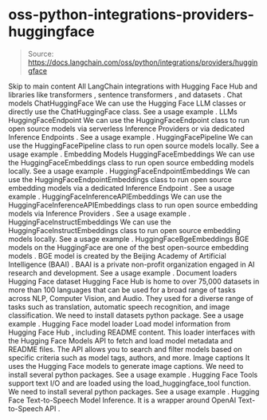 # oss-python-integrations-providers-huggingface

> Source: https://docs.langchain.com/oss/python/integrations/providers/huggingface

Skip to main content
All LangChain integrations with Hugging Face Hub and libraries like transformers , sentence transformers , and datasets .
Chat models
ChatHuggingFace
We can use the Hugging Face
LLM classes or directly use the ChatHuggingFace
class.
See a usage example .
LLMs
HuggingFaceEndpoint
We can use the HuggingFaceEndpoint
class to run open source models via serverless Inference Providers or via dedicated Inference Endpoints .
See a usage example .
HuggingFacePipeline
We can use the HuggingFacePipeline
class to run open source models locally.
See a usage example .
Embedding Models
HuggingFaceEmbeddings
We can use the HuggingFaceEmbeddings
class to run open source embedding models locally.
See a usage example .
HuggingFaceEndpointEmbeddings
We can use the HuggingFaceEndpointEmbeddings
class to run open source embedding models via a dedicated Inference Endpoint .
See a usage example .
HuggingFaceInferenceAPIEmbeddings
We can use the HuggingFaceInferenceAPIEmbeddings
class to run open source embedding models via Inference Providers .
See a usage example .
HuggingFaceInstructEmbeddings
We can use the HuggingFaceInstructEmbeddings
class to run open source embedding models locally.
See a usage example .
HuggingFaceBgeEmbeddings
BGE models on the HuggingFace are one of the best open-source embedding models .
BGE model is created by the Beijing Academy of Artificial Intelligence (BAAI) . BAAI
is a private non-profit organization engaged in AI research and development.
See a usage example .
Document loaders
Hugging Face dataset
Hugging Face Hub is home to over 75,000
datasets in more than 100 languages
that can be used for a broad range of tasks across NLP, Computer Vision, and Audio.
They used for a diverse range of tasks such as translation, automatic speech
recognition, and image classification.
We need to install datasets
python package.
See a usage example .
Hugging Face model loader
Load model information from Hugging Face Hub
, including README content.
This loader interfaces with the Hugging Face Models API
to fetch
and load model metadata and README files.
The API allows you to search and filter models based on
specific criteria such as model tags, authors, and more.
Image captions
It uses the Hugging Face models to generate image captions.
We need to install several python packages.
See a usage example .
Hugging Face Tools
support text I/O and are loaded using the load_huggingface_tool
function.
We need to install several python packages.
See a usage example .
Hugging Face Text-to-Speech Model Inference.
It is a wrapper around OpenAI Text-to-Speech API
.